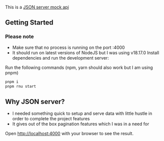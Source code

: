 This is a [JSON server mock api](https://github.com/typicode/json-server)

## Getting Started
### Please note
- Make sure that no process is running on the port :4000
- It should run on latest versions of NodeJS but I was using v18.17.0
Install dependencies and run the development server:

Run the following commands (npm, yarn should also work but I am using pnpm)

```bash
pnpm i
pnpm rnu start
```

## Why JSON server?
- I needed something quick to setup and serve data with little hustle in order to complete the project features
- It gives out of the box pagination features which I was in a need for


Open [http://localhost:4000](http://localhost:4000) with your browser to see the result.
